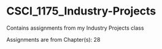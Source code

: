 # CSCI_1175_Industry-Projects

Contains assignments from my Industry Projects class

Assignments are from Chapter(s): 28
